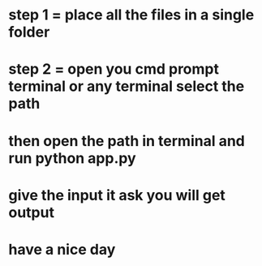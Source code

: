 # step  1 =  place all the files in  a single folder
# step 2 = open you cmd prompt terminal or any terminal select the path 
# then open the path in terminal and run python app.py
# give the input it ask you will get output 

 # have a nice day 
